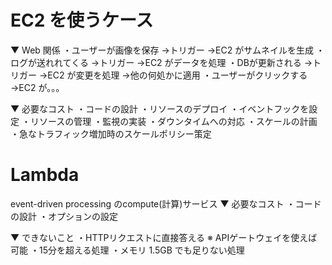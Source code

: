 # EC2 を使うケース
▼ Web 関係
・ユーザーが画像を保存  →トリガー →EC2 がサムネイルを生成
・ログが送れれてくる →トリガー →EC2 がデータを処理
・DBが更新される →トリガー →EC2 が変更を処理 →他の何処かに適用
・ユーザーがクリックする →EC2 が。。。

▼ 必要なコスト
・コードの設計
・リソースのデプロイ
・イベントフックを設定
・リソースの管理
・監視の実装
・ダウンタイムへの対応
・スケールの計画
・急なトラフィック増加時のスケールポリシー策定

# Lambda
event-driven processing のcompute(計算)サービス
▼ 必要なコスト
・コードの設計
・オプションの設定

▼ できないこと
・HTTPリクエストに直接答える ※ APIゲートウェイを使えば可能
・15分を超える処理
・メモリ 1.5GB でも足りない処理
